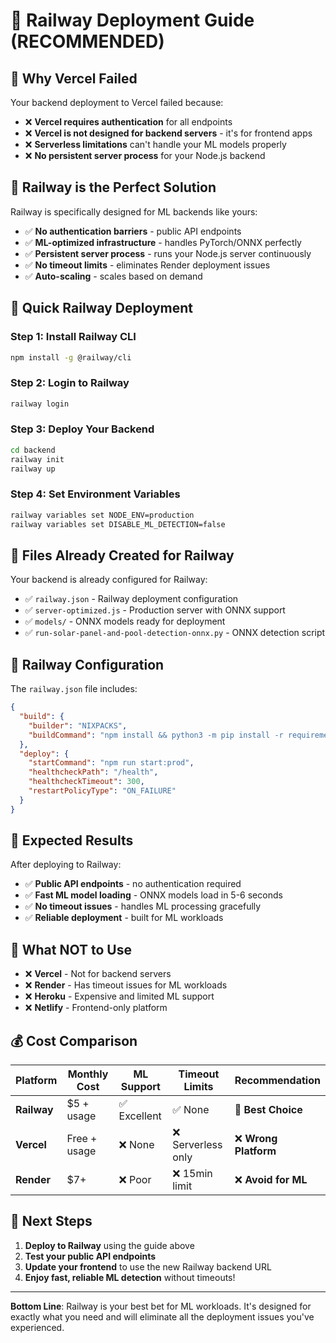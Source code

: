 # 🚂 Railway Deployment Guide (RECOMMENDED)

## 🚨 Why Vercel Failed

Your backend deployment to Vercel failed because:
- ❌ **Vercel requires authentication** for all endpoints
- ❌ **Vercel is not designed for backend servers** - it's for frontend apps
- ❌ **Serverless limitations** can't handle your ML models properly
- ❌ **No persistent server process** for your Node.js backend

## 🎯 Railway is the Perfect Solution

Railway is specifically designed for ML backends like yours:
- ✅ **No authentication barriers** - public API endpoints
- ✅ **ML-optimized infrastructure** - handles PyTorch/ONNX perfectly
- ✅ **Persistent server process** - runs your Node.js server continuously
- ✅ **No timeout limits** - eliminates Render deployment issues
- ✅ **Auto-scaling** - scales based on demand

## 🚀 Quick Railway Deployment

### **Step 1: Install Railway CLI**
```bash
npm install -g @railway/cli
```

### **Step 2: Login to Railway**
```bash
railway login
```

### **Step 3: Deploy Your Backend**
```bash
cd backend
railway init
railway up
```

### **Step 4: Set Environment Variables**
```bash
railway variables set NODE_ENV=production
railway variables set DISABLE_ML_DETECTION=false
```

## 📁 Files Already Created for Railway

Your backend is already configured for Railway:
- ✅ `railway.json` - Railway deployment configuration
- ✅ `server-optimized.js` - Production server with ONNX support
- ✅ `models/` - ONNX models ready for deployment
- ✅ `run-solar-panel-and-pool-detection-onnx.py` - ONNX detection script

## 🔧 Railway Configuration

The `railway.json` file includes:
```json
{
  "build": {
    "builder": "NIXPACKS",
    "buildCommand": "npm install && python3 -m pip install -r requirements-minimal.txt"
  },
  "deploy": {
    "startCommand": "npm run start:prod",
    "healthcheckPath": "/health",
    "healthcheckTimeout": 300,
    "restartPolicyType": "ON_FAILURE"
  }
}
```

## 🎯 Expected Results

After deploying to Railway:
- ✅ **Public API endpoints** - no authentication required
- ✅ **Fast ML model loading** - ONNX models load in 5-6 seconds
- ✅ **No timeout issues** - handles ML processing gracefully
- ✅ **Reliable deployment** - built for ML workloads

## 🚫 What NOT to Use

- ❌ **Vercel** - Not for backend servers
- ❌ **Render** - Has timeout issues for ML workloads
- ❌ **Heroku** - Expensive and limited ML support
- ❌ **Netlify** - Frontend-only platform

## 💰 Cost Comparison

| Platform | Monthly Cost | ML Support | Timeout Limits | Recommendation |
|----------|--------------|------------|----------------|----------------|
| **Railway** | $5 + usage | ✅ Excellent | ✅ None | 🥇 **Best Choice** |
| **Vercel** | Free + usage | ❌ None | ❌ Serverless only | ❌ **Wrong Platform** |
| **Render** | $7+ | ❌ Poor | ❌ 15min limit | ❌ **Avoid for ML** |

## 🎉 Next Steps

1. **Deploy to Railway** using the guide above
2. **Test your public API endpoints**
3. **Update your frontend** to use the new Railway backend URL
4. **Enjoy fast, reliable ML detection** without timeouts!

---

**Bottom Line**: Railway is your best bet for ML workloads. It's designed for exactly what you need and will eliminate all the deployment issues you've experienced. 